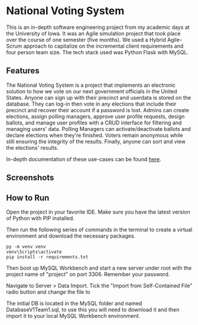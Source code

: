 # National Voting System

This is an in-depth software engineering project from my academic days at the University of Iowa. It was an Agile simulation project that took place over the course of one semester (five months). We used a Hybrid Agile-Scrum approach to capitalize on the incremental client requirements and four person team size. The tech stack used was Python Flask with MySQL.

## Features

The National Voting System is a project that implements an electronic solution to how we vote on our next government officials in the United States. Anyone can sign up with their precinct and userdata is stored on the database. They can log-in then vote in any elections that include their precinct and recover their account if a password is lost. Admins can create elections, assign polling managers, approve user profile requests, design ballots, and manage user profiles with a CRUD interface for filtering and managing users' data. Polling Managers can activate/deactivate ballots and declare elections when they're finished. Voters remain anonymous while still ensuring the integrity of the results. Finally, anyone can sort and view the elections' results.

In-depth documentation of these use-cases can be found [here](https://docs.google.com/document/d/1897FEuNxtdLff7yNNg8_e8hOGvkVeFZlAR4CcyCPXDE/edit?usp=sharing).

## Screenshots



## How to Run

Open the project in your favorite IDE. Make sure you have the latest version of Python with PIP installed.

Then run the following series of commands in the terminal to create a virtual environment and download the necessary packages.

```
py -m venv venv
venv\Scripts\activate
pip install -r requirements.txt
```

Then boot up MySQL Workbench and start a new server under root with the project name of "project" on port 3306. Remember your password.

Navigate to Server > Data Import. Tick the "Import from Self-Contained File" radio button and change the file to 

The initial DB is located in the MySQL folder and named DatabaseV1Team1.sql, to use this you will need to download it and then import it to your local MySQL Workbench environment.
